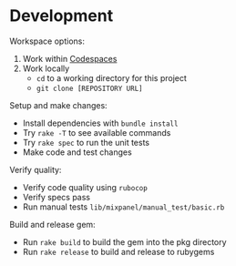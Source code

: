 # Development

Workspace options:

1. Work within [Codespaces](https://github.com/features/codespaces)
2. Work locally
	- `cd` to a working directory for this project
	- `git clone [REPOSITORY URL]`

Setup and make changes:

- Install dependencies with `bundle install`
- Try `rake -T` to see available commands
- Try `rake spec` to run the unit tests
- Make code and test changes

Verify quality:

- Verify code quality using `rubocop`
- Verify specs pass
- Run manual tests `lib/mixpanel/manual_test/basic.rb`

Build and release gem:

- Run `rake build` to build the gem into the pkg directory
- Run `rake release` to build and release to rubygems
